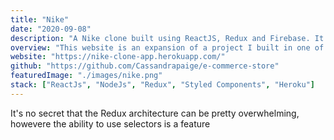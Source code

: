 ```yaml
---
title: "Nike"
date: "2020-09-08"
description: "A Nike clone built using ReactJS, Redux and Firebase. It uses the Stripe API and NodeJs to receive payments* and includes multiple features to filter the products."
overview: "This website is an expansion of a project I built in one of the many Udemy courses I've completed: 'Complete React Developer in 2020'. I expanded on the project greatly with a complete re-design including individual product pages and filter options."
website: "https://nike-clone-app.herokuapp.com/"
github: "https://github.com/Cassandrapaige/e-commerce-store"
featuredImage: "./images/nike.png"
stack: ["ReactJs", "NodeJs", "Redux", "Styled Components", "Heroku"]
---
```




<Title isPurple>Lessons Learned</Title>

It's no secret that the Redux architecture can be pretty overwhelming, howevere the ability to use selectors is a feature 

<Title>Future Improvements</Title>

